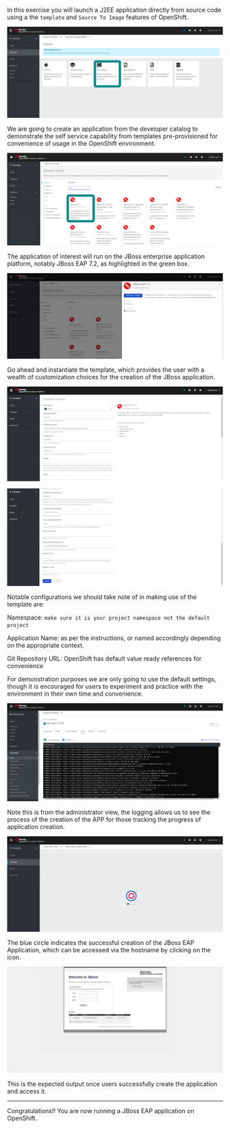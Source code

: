 In this exercise you will launch a J2EE application directly from source code using a the ``template`` and ``Source To Image`` features of OpenShift. 

![Creating an application using the Developer CATALOG option](images/image10.png)


We are going to create an application from the developer catalog to demonstrate the self service capability from templates pre-provisioned for convenience of usage in the OpenShift environment.

![Select JBoss EAP 7.2 as the builder image](images/image11.png)

The application of interest will run on the JBoss enterprise application platform, notably JBoss EAP 7.2, as highlighted in the green box. 

![Instantiating the template for the JBoss EAP 7.2 Application](images/image12.png)

Go ahead and instantiate the template, which provides the user with a wealth of customization choices for the creation of the JBoss application. 

![Configurations for creating JBoss EAP Application 1](images/image13.png)

![Configurations for creating JBoss EAP Application 2](images/image14.png)

Notable configurations we should take note of in making use of the template are:

Namespace: ``make sure it is your project namespace not the default project``

Application Name: as per the instructions, or named accordingly depending on the appropriate context.

Git Repository URL: OpenShift has default value ready references for convenience

<!--
> and users are welcomed to use a Git Repo of their choice which works in the creation of the application. 
-->

For demonstration purposes we are only going to use the default settings, though it is encouraged for users to experiment and practice with the environment in their own time and convenience. 

![Inspecting build process for JBoss EAP Application](images/image15.png)

Note this is from the administrator view, the logging allows us to see the process of the creation of the APP for those tracking the progress of application creation. 

![JBoss EAP Application has been successfully built](images/image16.png)

The blue circle indicates the successful creation of the JBoss EAP Application, which can be accessed via the hostname by clicking on the icon. 

![JBoss EAP](images/image17.png)

This is the expected output once users successfully create the application and access it. 

---

Congratulations!! You are now running a JBoss EAP application on OpenShift.

